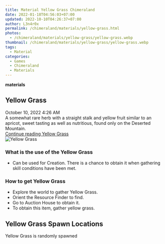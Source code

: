 ```yaml
---
title: Material Yellow Grass Chimeraland
date: 2022-01-18T04:56:03+07:00
updated: 2022-10-10T04:26:37+07:00
author: L3n4r0x
permalink: /chimeraland/materials/yellow-grass.html
photos:
  - /chimeraland/materials/yellow-grass/yellow-grass.webp
thumbnail: /chimeraland/materials/yellow-grass/yellow-grass.webp
tags:
  - Material
categories:
  - Games
  - Chimeraland
  - Materials
---
```


<section id="bootstrap-wrapper">
  <link
    rel="stylesheet"
    href="https://rawcdn.githack.com/dimaslanjaka/Web-Manajemen/bb6505ea081a75a7c845f65fb9d939276931c82f/css/bootstrap-4.5-wrapper.css"
  />
  <div
    class="row g-0 border rounded overflow-hidden flex-md-row mb-4 shadow-sm position-relative bg-light text-dark"
  >
    <div class="col p-4 d-flex flex-column position-static">
      <strong class="d-inline-block mb-2 text-success">materials</strong>
      <h2 class="mb-0">Yellow Grass</h2>
      <div class="mb-1 text-muted">October 10, 2022 4:26 AM</div>
      <div class="mb-2 border p-1">
        A somewhat rare herb with a straight stalk and yellow fruit similar to
        an apricot, sweet tasting as well as nutritious, found only on the
        Deserted Mountain.
      </div>
      <a
        href="/chimeraland/materials/yellow-grass.html"
        class="stretched-link d-none"
        >Continue reading Yellow Grass</a
      >
    </div>
    <div class="col-auto d-none d-lg-block">
      <img
        src="/chimeraland/materials/yellow-grass/yellow-grass.webp"
        alt="Yellow Grass"
      />
    </div>
  </div>
  <div class="row bg-light text-dark">
    <div class="col-lg-6 col-12 mb-2">
      <div class="card">
        <div class="card-body">
          <h3 class="card-title">What is the use of the Yellow Grass</h3>
          <div class="card-text">
            <ul>
              <li>
                Can be used for Creation. There is a chance to obtain it when
                gathering skill conditions have been met.
              </li>
            </ul>
          </div>
        </div>
      </div>
    </div>
    <div class="col-lg-6 col-12 mb-2">
      <div class="card">
        <div class="card-body">
          <h3 class="card-title">How to get Yellow Grass</h3>
          <div class="card-text">
            <ul>
              <li>Explore the world to gather Yellow Grass.</li>
              <li>Orient the Resource Finder to find.</li>
              <li>Go to Auction House to obtain it.</li>
              <li>To obtain this item, gather yellow grass.</li>
            </ul>
          </div>
        </div>
      </div>
    </div>
    <div class="col-12 mb-2">
      <h2>Yellow Grass Spawn Locations</h2>
      <p>Yellow Grass is randomly spawned</p>
    </div>
  </div>
</section>